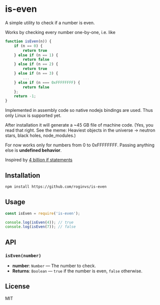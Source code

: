 # is-even

A simple utility to check if a number is even.

Works by checking every number one-by-one, i.e. like 

```javascript
function isEven(n)) {
    if (n == 0) {
        return true
    } else if (n == 1) {
        return false
    } else if (n == 2) {
        return true
    } else if (n == 3) {
        ...
    } else if (n === 0xFFFFFFFF) {
        return false
    };
    return -1;
}
```

Implemented in assembly code so native nodejs bindings are used. Thus only Linux is supported yet.


After installation it will generate a ~45 GB file of machine code.
(Yes, you read that right. See the meme: Heaviest objects in the universe → neutron stars, black holes, node_modules.)


For now works only for numbers from 0 to 0xFFFFFFFF. Passing anything else is **undefined behavior**.


Inspired by [4 billion if statements](https://andreasjhkarlsson.github.io/jekyll/update/2023/12/27/4-billion-if-statements.html)


## Installation

```bash
npm install https://github.com/roginvs/is-even
```

## Usage

```js
const isEven = require('is-even');

console.log(isEven(4)); // true
console.log(isEven(7)); // false
```

## API

### `isEven(number)`

- **number**: `Number` — The number to check.
- **Returns**: `Boolean` — `true` if the number is even, `false` otherwise.


## License

MIT